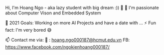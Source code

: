 Hi, I'm Hoang Ngo  - aka lazy student with big dream :))  🌱
🔭 I'm passionate about Computer Vison and Embedded System

🥅 2021 Goals: Working on more AI Projects and have a date with ...
⚡ Fun fact: I'm very bored 😅

📫 Contact me via: 
  📩 : hoang.ngo000187@hcmut.edu.vn
  FB: https://www.facebook.com/ngokienhoang000187/

<!---
hoangngo1909/hoangngo1909 is a ✨ special ✨ repository because its `README.md` (this file) appears on your GitHub profile.
You can click the Preview link to take a look at your changes.
--->
